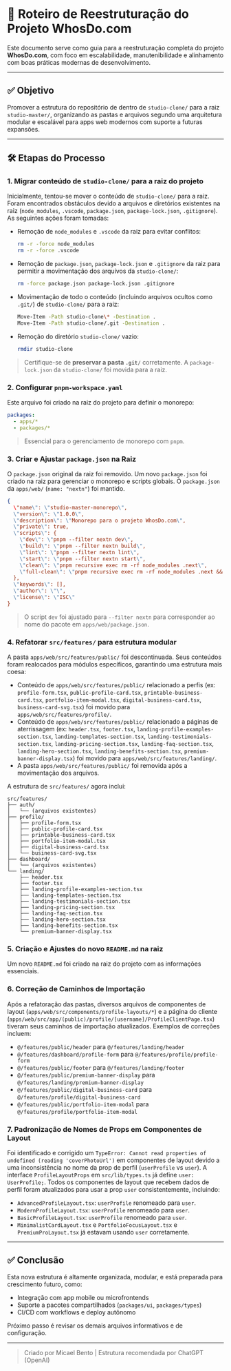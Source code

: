 # 🧭 Roteiro de Reestruturação do Projeto WhosDo.com

Este documento serve como guia para a reestruturação completa do projeto **WhosDo.com**, com foco em escalabilidade, manutenibilidade e alinhamento com boas práticas modernas de desenvolvimento.

---

## ✅ Objetivo

Promover a estrutura do repositório de dentro de `studio-clone/` para a raiz `studio-master/`, organizando as pastas e arquivos segundo uma arquitetura modular e escalável para apps web modernos com suporte a futuras expansões.

---

## 🛠 Etapas do Processo

### 1. Migrar conteúdo de `studio-clone/` para a raiz do projeto

Inicialmente, tentou-se mover o conteúdo de `studio-clone/` para a raiz. Foram encontrados obstáculos devido a arquivos e diretórios existentes na raiz (`node_modules`, `.vscode`, `package.json`, `package-lock.json`, `.gitignore`). As seguintes ações foram tomadas:

-   Remoção de `node_modules` e `.vscode` da raiz para evitar conflitos:
    ```bash
    rm -r -force node_modules
    rm -r -force .vscode
    ```
-   Remoção de `package.json`, `package-lock.json` e `.gitignore` da raiz para permitir a movimentação dos arquivos da `studio-clone/`:
    ```bash
    rm -force package.json package-lock.json .gitignore
    ```
-   Movimentação de todo o conteúdo (incluindo arquivos ocultos como `.git/`) de `studio-clone/` para a raiz:
    ```bash
    Move-Item -Path studio-clone\* -Destination .
    Move-Item -Path studio-clone/.git -Destination .
    ```
-   Remoção do diretório `studio-clone/` vazio:
    ```bash
    rmdir studio-clone
    ```

> Certifique-se de **preservar a pasta `.git/`** corretamente. A `package-lock.json` da `studio-clone/` foi movida para a raiz.

### 2. Configurar `pnpm-workspace.yaml`

Este arquivo foi criado na raiz do projeto para definir o monorepo:

```yaml
packages:
  - apps/*
  - packages/*
```

> Essencial para o gerenciamento de monorepo com `pnpm`.

### 3. Criar e Ajustar `package.json` na Raiz

O `package.json` original da raiz foi removido. Um novo `package.json` foi criado na raiz para gerenciar o monorepo e scripts globais. O `package.json` da `apps/web/` (`name: "nextn"`) foi mantido.

```json
{
  \"name\": \"studio-master-monorepo\",
  \"version\": \"1.0.0\",
  \"description\": \"Monorepo para o projeto WhosDo.com\",
  \"private\": true,
  \"scripts\": {
    \"dev\": \"pnpm --filter nextn dev\",
    \"build\": \"pnpm --filter nextn build\",
    \"lint\": \"pnpm --filter nextn lint\",
    \"start\": \"pnpm --filter nextn start\",
    \"clean\": \"pnpm recursive exec rm -rf node_modules .next\",
    \"full-clean\": \"pnpm recursive exec rm -rf node_modules .next && rm -f pnpm-lock.yaml && pnpm cache clean --force\"
  },
  \"keywords\": [],
  \"author\": \"\",
  \"license\": \"ISC\"
}
```

> O script `dev` foi ajustado para `--filter nextn` para corresponder ao nome do pacote em `apps/web/package.json`.

### 4. Refatorar `src/features/` para estrutura modular

A pasta `apps/web/src/features/public/` foi descontinuada. Seus conteúdos foram realocados para módulos específicos, garantindo uma estrutura mais coesa:

-   Conteúdo de `apps/web/src/features/public/` relacionado a perfis (ex: `profile-form.tsx`, `public-profile-card.tsx`, `printable-business-card.tsx`, `portfolio-item-modal.tsx`, `digital-business-card.tsx`, `business-card-svg.tsx`) foi movido para `apps/web/src/features/profile/`.
-   Conteúdo de `apps/web/src/features/public/` relacionado a páginas de aterrissagem (ex: `header.tsx`, `footer.tsx`, `landing-profile-examples-section.tsx`, `landing-templates-section.tsx`, `landing-testimonials-section.tsx`, `landing-pricing-section.tsx`, `landing-faq-section.tsx`, `landing-hero-section.tsx`, `landing-benefits-section.tsx`, `premium-banner-display.tsx`) foi movido para `apps/web/src/features/landing/`.
-   A pasta `apps/web/src/features/public/` foi removida após a movimentação dos arquivos.

A estrutura de `src/features/` agora inclui:

```
src/features/
├── auth/
│   └── (arquivos existentes)
├── profile/
│   ├── profile-form.tsx
│   ├── public-profile-card.tsx
│   ├── printable-business-card.tsx
│   ├── portfolio-item-modal.tsx
│   ├── digital-business-card.tsx
│   └── business-card-svg.tsx
├── dashboard/
│   └── (arquivos existentes)
└── landing/
    ├── header.tsx
    ├── footer.tsx
    ├── landing-profile-examples-section.tsx
    ├── landing-templates-section.tsx
    ├── landing-testimonials-section.tsx
    ├── landing-pricing-section.tsx
    ├── landing-faq-section.tsx
    ├── landing-hero-section.tsx
    ├── landing-benefits-section.tsx
    └── premium-banner-display.tsx
```

### 5. Criação e Ajustes do novo `README.md` na raiz

Um novo `README.md` foi criado na raiz do projeto com as informações essenciais.

### 6. Correção de Caminhos de Importação

Após a refatoração das pastas, diversos arquivos de componentes de layout (`apps/web/src/components/profile-layouts/*`) e a página do cliente (`apps/web/src/app/(public)/profile/[username]/ProfileClientPage.tsx`) tiveram seus caminhos de importação atualizados. Exemplos de correções incluem:

-   `@/features/public/header` para `@/features/landing/header`
-   `@/features/dashboard/profile-form` para `@/features/profile/profile-form`
-   `@/features/public/footer` para `@/features/landing/footer`
-   `@/features/public/premium-banner-display` para `@/features/landing/premium-banner-display`
-   `@/features/public/digital-business-card` para `@/features/profile/digital-business-card`
-   `@/features/public/portfolio-item-modal` para `@/features/profile/portfolio-item-modal`

### 7. Padronização de Nomes de Props em Componentes de Layout

Foi identificado e corrigido um `TypeError: Cannot read properties of undefined (reading 'coverPhotoUrl')` em componentes de layout devido a uma inconsistência no nome da prop de perfil (`userProfile` vs `user`). A interface `ProfileLayoutProps` em `src/lib/types.ts` já define `user: UserProfile;`. Todos os componentes de layout que recebem dados de perfil foram atualizados para usar a prop `user` consistentemente, incluindo:

-   `AdvancedProfileLayout.tsx`: `userProfile` renomeado para `user`.
-   `ModernProfileLayout.tsx`: `userProfile` renomeado para `user`.
-   `BasicProfileLayout.tsx`: `userProfile` renomeado para `user`.
-   `MinimalistCardLayout.tsx` e `PortfolioFocusLayout.tsx` e `PremiumProLayout.tsx` já estavam usando `user` corretamente.

---

## ✅ Conclusão

Esta nova estrutura é altamente organizada, modular, e está preparada para crescimento futuro, como:

*   Integração com app mobile ou microfrontends
*   Suporte a pacotes compartilhados (`packages/ui`, `packages/types`)
*   CI/CD com workflows e deploy autônomo

Próximo passo é revisar os demais arquivos informativos e de configuração.

---

> Criado por Micael Bento | Estrutura recomendada por ChatGPT (OpenAI) 